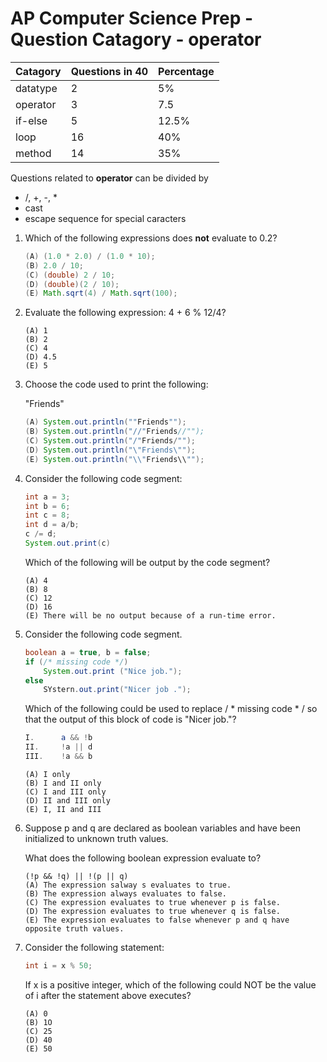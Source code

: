 # AP Computer Science Prep - Question Catagory - operator

Catagory | Questions in 40 | Percentage
|--- |--- |--- |
datatype |2  |5%
operator |3  |7.5
if-else  |5  |12.5%
loop     |16 |40%
method   |14 |35%

Questions related to **operator** can be divided by 
* /, +, -, *
* cast
* escape sequence for special caracters

1. Which of the following expressions does **not** evaluate to 0.2?

    ```java
    (A) (1.0 * 2.0) / (1.0 * 10);
    (B) 2.0 / 10;
    (C) (double) 2 / 10;
    (D) (double)(2 / 10);
    (E) Math.sqrt(4) / Math.sqrt(100);
    ```

1. Evaluate the following expression: 4 + 6 % 12/4?

    ```
    (A) 1
    (B) 2
    (C) 4
    (D) 4.5
    (E) 5
    ```
1. Choose the code used to print the following:
   
   "Friends"
   
    ```java
    (A) System.out.println(""Friends"");
    (B) System.out.println("//"Friends//"");
    (C) System.out.println("/"Friends/"");
    (D) System.out.println("\"Friends\"");
    (E) System.out.println("\\"Friends\\"");
    ```
1. Consider the following code segment: 
   
    ```java
    int a = 3; 
    int b = 6; 
    int c = 8; 
    int d = a/b; 
    c /= d;
    System.out.print(c)
    ```
    Which of the following will be output by the code segment? 
    ```
    (A) 4 
    (B) 8
    (C) 12 
    (D) 16 
    (E) There will be no output because of a run-time error.  
    ```
1. Consider the following code segment.

	```java
	boolean a = true, b = false;
	if (/* missing code */)
		System.out.print ("Nice job.");   
	else 
		SYstern.out.print("Nicer job ."); 
	```
	Which of the following could be used to replace / * missing code * / so that the output of this block of code is "Nicer job."?

	```java
	I. 		a && !b
	II. 	!a || d
	III. 	!a && b   
	``` 
	```
	(A) I only
	(B) I and II only
	(C) I and III only
	(D) II and III only
	(E) I, II and III
	```
1. Suppose p and q are declared as boolean variables and have been initialized to unknown truth values. 

    What does the following boolean expression evaluate to? 

    ```
    (!p && !q) || !(p || q)
    (A) The expression salway s evaluates to true.
    (B) The expression always evaluates to false.
    (C) The expression evaluates to true whenever p is false.
    (D) The expression evaluates to true whenever q is false.
    (E) The expression evaluates to false whenever p and q have opposite truth values. 
    ```
1. Consider the following statement: 

    ```java
    int i = x % 50;
    ```
    If x is a positive integer, which of the following could NOT be the value of i after the statement above executes? 
    ```
    (A) 0 
    (B) 1O 
    (C) 25
    (D) 40
    (E) 50   
    ```